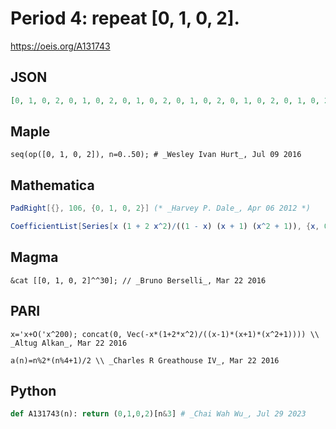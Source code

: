 # Period 4: repeat \[0, 1, 0, 2\]\.
https://oeis.org/A131743
## JSON
```JSON
[0, 1, 0, 2, 0, 1, 0, 2, 0, 1, 0, 2, 0, 1, 0, 2, 0, 1, 0, 2, 0, 1, 0, 2, 0, 1, 0, 2, 0, 1, 0, 2, 0, 1, 0, 2, 0, 1, 0, 2, 0, 1, 0, 2, 0, 1, 0, 2, 0, 1, 0, 2, 0, 1, 0, 2, 0, 1, 0, 2, 0, 1, 0, 2, 0, 1, 0, 2, 0, 1, 0, 2, 0, 1, 0, 2, 0, 1, 0, 2, 0, 1, 0, 2, 0, 1, 0, 2, 0, 1, 0, 2, 0, 1, 0, 2, 0, 1, 0, 2, 0, 1, 0, 2, 0]
```
## Maple
```Maple
seq(op([0, 1, 0, 2]), n=0..50); # _Wesley Ivan Hurt_, Jul 09 2016
```
## Mathematica
```Mathematica
PadRight[{}, 106, {0, 1, 0, 2}] (* _Harvey P. Dale_, Apr 06 2012 *)
```
```Mathematica
CoefficientList[Series[x (1 + 2 x^2)/((1 - x) (x + 1) (x^2 + 1)), {x, 0, 120}], x] (* _Michael De Vlieger_, Jul 09 2016 *)
```
## Magma
```Magma
&cat [[0, 1, 0, 2]^^30]; // _Bruno Berselli_, Mar 22 2016
```
## PARI
```PARI
x='x+O('x^200); concat(0, Vec(-x*(1+2*x^2)/((x-1)*(x+1)*(x^2+1)))) \\ _Altug Alkan_, Mar 22 2016
```
```PARI
a(n)=n%2*(n%4+1)/2 \\ _Charles R Greathouse IV_, Mar 22 2016
```
## Python
```Python
def A131743(n): return (0,1,0,2)[n&3] # _Chai Wah Wu_, Jul 29 2023
```
